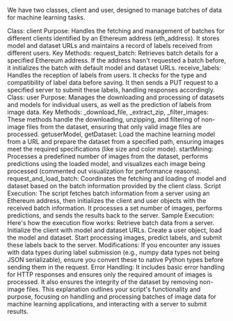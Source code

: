 We have two classes, client and user, designed to manage batches of data for machine learning tasks. 

Class: client
Purpose: Handles the fetching and management of batches for different clients identified by an Ethereum address (eth_address). It stores model and dataset URLs and maintains a record of labels received from different users.
Key Methods:
request_batch: Retrieves batch details for a specified Ethereum address. If the address hasn't requested a batch before, it initializes the batch with default model and dataset URLs.
receive_labels: Handles the reception of labels from users. It checks for the type and compatibility of label data before saving. It then sends a PUT request to a specified server to submit these labels, handling responses accordingly.
Class: user
Purpose: Manages the downloading and processing of datasets and models for individual users, as well as the prediction of labels from image data.
Key Methods:
_download_file, _extract_zip, _filter_images: These methods handle the downloading, unzipping, and filtering of non-image files from the dataset, ensuring that only valid image files are processed.
getuserModel, getDataset: Load the machine learning model from a URL and prepare the dataset from a specified path, ensuring images meet the required specifications (like size and color mode).
startMining: Processes a predefined number of images from the dataset, performs predictions using the loaded model, and visualizes each image being processed (commented out visualization for performance reasons).
request_and_load_batch: Coordinates the fetching and loading of model and dataset based on the batch information provided by the client class.
Script Execution:
The script fetches batch information from a server using an Ethereum address, then initializes the client and user objects with the received batch information. It processes a set number of images, performs predictions, and sends the results back to the server.
Sample Execution:
Here's how the execution flow works:
Retrieve batch data from a server.
Initialize the client with model and dataset URLs.
Create a user object, load the model and dataset.
Start processing images, predict labels, and submit these labels back to the server.
Modifications:
If you encounter any issues with data types during label submission (e.g., numpy data types not being JSON serializable), ensure you convert these to native Python types before sending them in the request.
Error Handling:
It includes basic error handling for HTTP responses and ensures only the required amount of images is processed. It also ensures the integrity of the dataset by removing non-image files.
This explanation outlines your script's functionality and purpose, focusing on handling and processing batches of image data for machine learning applications, and interacting with a server to submit results.
